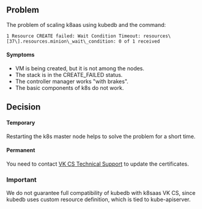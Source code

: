 Problem
--------

The problem of scaling k8aas using kubedb and the command:

```
1 Resource CREATE failed: Wait Condition Timeout: resources\[37\].resources.minion\_wait\_condition: 0 of 1 received
```

#### Symptoms

* VM is being created, but it is not among the nodes. 
* The stack is in the CREATE\_FAILED status.
* The controller manager works "with brakes".
* The basic components of k8s do not work.

Decision
-------

#### Temporary

Restarting the k8s master node helps to solve the problem for a short time.

#### Permanent

You need to contact [VK CS Technical Support](http://mchs.mail.ru/help/contact-us ) to update the certificates.

### Important

We do not guarantee full compatibility of kubedb with k8saas VK CS, since kubedb uses custom resource definition, which is tied to kube-apiserver.